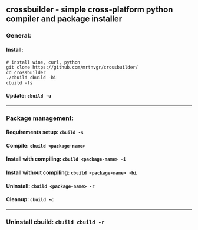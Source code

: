 ## **crossbuilder** - simple cross-platform python compiler and package installer
### **General**:
#### **Install:**
```
# install wine, curl, python
git clone https://github.com/mrtnvgr/crossbuilder/
cd crossbuilder
./cbuild cbuild -bi
cbuild -fs
```
#### **Update:** `cbuild -u`
-----

### **Package management**:
#### **Requirements setup:** `cbuild -s`
#### **Compile:** `cbuild <package-name>`
#### **Install with compiling:** `cbuild <package-name> -i`
#### **Install without compiling:** `cbuild <package-name> -bi`
#### **Uninstall:** `cbuild <package-name> -r`
#### **Cleanup:** `cbuild -c`
-----

### **Uninstall cbuild:** `cbuild cbuild -r`
